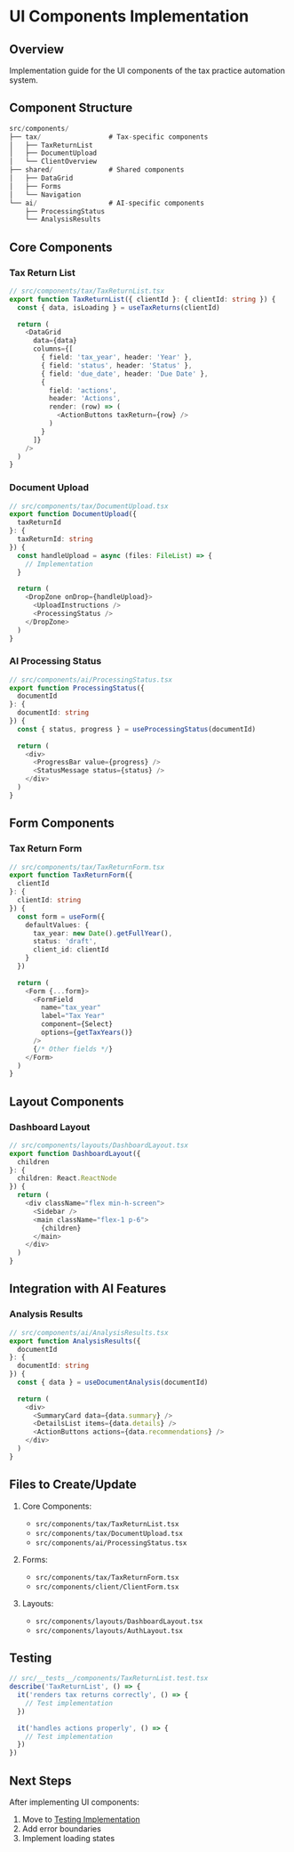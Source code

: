 # UI Components Implementation

## Overview
Implementation guide for the UI components of the tax practice automation system.

## Component Structure

```typescript
src/components/
├── tax/                 # Tax-specific components
│   ├── TaxReturnList
│   ├── DocumentUpload
│   └── ClientOverview
├── shared/              # Shared components
│   ├── DataGrid
│   ├── Forms
│   └── Navigation
└── ai/                  # AI-specific components
    ├── ProcessingStatus
    └── AnalysisResults
```

## Core Components

### Tax Return List
```typescript
// src/components/tax/TaxReturnList.tsx
export function TaxReturnList({ clientId }: { clientId: string }) {
  const { data, isLoading } = useTaxReturns(clientId)
  
  return (
    <DataGrid
      data={data}
      columns={[
        { field: 'tax_year', header: 'Year' },
        { field: 'status', header: 'Status' },
        { field: 'due_date', header: 'Due Date' },
        {
          field: 'actions',
          header: 'Actions',
          render: (row) => (
            <ActionButtons taxReturn={row} />
          )
        }
      ]}
    />
  )
}
```

### Document Upload
```typescript
// src/components/tax/DocumentUpload.tsx
export function DocumentUpload({ 
  taxReturnId 
}: { 
  taxReturnId: string 
}) {
  const handleUpload = async (files: FileList) => {
    // Implementation
  }
  
  return (
    <DropZone onDrop={handleUpload}>
      <UploadInstructions />
      <ProcessingStatus />
    </DropZone>
  )
}
```

### AI Processing Status
```typescript
// src/components/ai/ProcessingStatus.tsx
export function ProcessingStatus({ 
  documentId 
}: { 
  documentId: string 
}) {
  const { status, progress } = useProcessingStatus(documentId)
  
  return (
    <div>
      <ProgressBar value={progress} />
      <StatusMessage status={status} />
    </div>
  )
}
```

## Form Components

### Tax Return Form
```typescript
// src/components/tax/TaxReturnForm.tsx
export function TaxReturnForm({ 
  clientId 
}: { 
  clientId: string 
}) {
  const form = useForm({
    defaultValues: {
      tax_year: new Date().getFullYear(),
      status: 'draft',
      client_id: clientId
    }
  })
  
  return (
    <Form {...form}>
      <FormField
        name="tax_year"
        label="Tax Year"
        component={Select}
        options={getTaxYears()}
      />
      {/* Other fields */}
    </Form>
  )
}
```

## Layout Components

### Dashboard Layout
```typescript
// src/components/layouts/DashboardLayout.tsx
export function DashboardLayout({ 
  children 
}: { 
  children: React.ReactNode 
}) {
  return (
    <div className="flex min-h-screen">
      <Sidebar />
      <main className="flex-1 p-6">
        {children}
      </main>
    </div>
  )
}
```

## Integration with AI Features

### Analysis Results
```typescript
// src/components/ai/AnalysisResults.tsx
export function AnalysisResults({ 
  documentId 
}: { 
  documentId: string 
}) {
  const { data } = useDocumentAnalysis(documentId)
  
  return (
    <div>
      <SummaryCard data={data.summary} />
      <DetailsList items={data.details} />
      <ActionButtons actions={data.recommendations} />
    </div>
  )
}
```

## Files to Create/Update

1. Core Components:
   - `src/components/tax/TaxReturnList.tsx`
   - `src/components/tax/DocumentUpload.tsx`
   - `src/components/ai/ProcessingStatus.tsx`

2. Forms:
   - `src/components/tax/TaxReturnForm.tsx`
   - `src/components/client/ClientForm.tsx`

3. Layouts:
   - `src/components/layouts/DashboardLayout.tsx`
   - `src/components/layouts/AuthLayout.tsx`

## Testing

```typescript
// src/__tests__/components/TaxReturnList.test.tsx
describe('TaxReturnList', () => {
  it('renders tax returns correctly', () => {
    // Test implementation
  })
  
  it('handles actions properly', () => {
    // Test implementation
  })
})
```

## Next Steps
After implementing UI components:
1. Move to [Testing Implementation](./04-TESTING.md)
2. Add error boundaries
3. Implement loading states